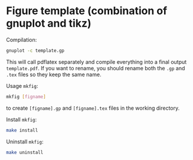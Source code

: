 # Figure template (combination of gnuplot and tikz)

Compilation:

```sh
gnuplot -c template.gp
```

This will call pdflatex separately and compile everything into a final output `template.pdf`.
If you want to rename, you should rename both the `.gp` and `.tex` files so they keep the same name.

Usage `mkfig`:

```sh
mkfig [figname]
```

to create `[figname].gp` and `[figname].tex` files in the working directory.  

Install `mkfig`:

```sh
make install
``` 


Uninstall `mkfig`:

```sh
make uninstall
``` 
 
